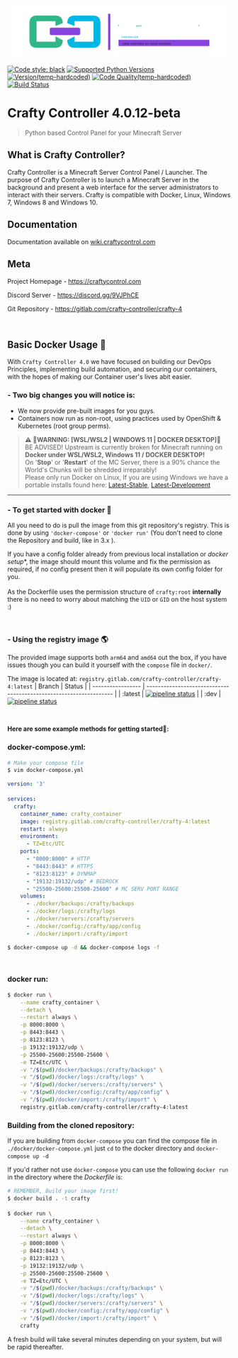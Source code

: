[![Crafty Logo](app/frontend/static/assets/images/logo_long.svg)](https://craftycontrol.com)

[![Code style: black](https://img.shields.io/badge/code%20style-black-000000.svg)](https://github.com/psf/black)
[![Supported Python Versions](https://shields.io/badge/python-3.8%20%7C%203.9%20%7C%203.10%20-blue)](https://www.python.org)
[![Version(temp-hardcoded)](https://img.shields.io/badge/release-v4.0.12--beta-orange)](https://gitlab.com/crafty-controller/crafty-4/-/releases)
[![Code Quality(temp-hardcoded)](https://img.shields.io/badge/code%20quality-10-brightgreen)](https://gitlab.com/crafty-controller/crafty-4)
[![Build Status](https://gitlab.com/crafty-controller/crafty-4/badges/master/pipeline.svg)](https://gitlab.com/crafty-controller/crafty-4/-/commits/master)

# Crafty Controller 4.0.12-beta
> Python based Control Panel for your Minecraft Server

## What is Crafty Controller?
Crafty Controller is a Minecraft Server Control Panel / Launcher. The purpose
of Crafty Controller is to launch a Minecraft Server in the background and present
a web interface for the server administrators to interact with their servers. Crafty
is compatible with Docker, Linux, Windows 7, Windows 8 and Windows 10.

## Documentation
Documentation available on [wiki.craftycontrol.com](https://craftycontrol.com)

## Meta
Project Homepage - https://craftycontrol.com

Discord Server - https://discord.gg/9VJPhCE

Git Repository - https://gitlab.com/crafty-controller/crafty-4

<br>

## Basic Docker Usage 🐳

With `Crafty Controller 4.0` we have focused on building our DevOps Principles, implementing build automation, and securing our containers, with the hopes of making our Container user's lives abit easier.

### - Two big changes you will notice is:
- We now provide pre-built images for you guys.
- Containers now run as non-root, using practices used by OpenShift & Kubernetes (root group perms).


> __**⚠ 🔻WARNING: [WSL/WSL2 | WINDOWS 11 | DOCKER DESKTOP]🔻**__ <br>
 BE ADVISED! Upstream is currently broken for Minecraft running on **Docker under WSL/WSL2, Windows 11 / DOCKER DESKTOP!** <br>
 On '**Stop**' or '**Restart**' of the MC Server, there is a 90% chance the World's Chunks will be shredded irreparably! <br>
 Please only run Docker on Linux, If you are using Windows we have a portable installs found here: [Latest-Stable](https://gitlab.com/crafty-controller/crafty-4/-/releases), [Latest-Development](https://gitlab.com/crafty-controller/crafty-4/-/jobs/artifacts/dev/download?job=win-dev-build)

----

### - To get started with docker 🛫
All you need to do is pull the image from this git repository's registry.
This is done by using `'docker-compose'` or `'docker run'` (You don't need to clone the Repository and build, like in 3.x ).

If you have a config folder already from previous local installation or _docker setup_*, the image should mount this volume and fix the permission as required, if no config present then it will populate its own config folder for you. <br> <br>
As the Dockerfile uses the permission structure of `crafty:root` **internally** there is no need to worry about matching the `UID` or `GID` on the host system :)

<br>

### - Using the registry image 🌎
The provided image supports both `arm64` and `amd64` out the box, if you have issues though you can build it yourself with the `compose` file in `docker/`.

The image is located at: `registry.gitlab.com/crafty-controller/crafty-4:latest`
| Branch             | Status                                                                |
| ----------------- | ------------------------------------------------------------------ |
| :latest | [![pipeline status](https://gitlab.com/crafty-controller/crafty-4/badges/master/pipeline.svg)](https://gitlab.com/crafty-controller/crafty-4/-/commits/master) |
| :dev | [![pipeline status](https://gitlab.com/crafty-controller/crafty-4/badges/dev/pipeline.svg)](https://gitlab.com/crafty-controller/crafty-4/-/commits/dev)

<br>

**Here are some example methods for getting started🚀:**

### **docker-compose.yml:**
```sh
# Make your compose file
$ vim docker-compose.yml
```
```yml
version: '3'

services:
  crafty:
    container_name: crafty_container
    image: registry.gitlab.com/crafty-controller/crafty-4:latest
    restart: always
    environment:
      - TZ=Etc/UTC
    ports:
      - "8000:8000" # HTTP
      - "8443:8443" # HTTPS
      - "8123:8123" # DYNMAP
      - "19132:19132/udp" # BEDROCK
      - "25500-25600:25500-25600" # MC SERV PORT RANGE
    volumes:
      - ./docker/backups:/crafty/backups
      - ./docker/logs:/crafty/logs
      - ./docker/servers:/crafty/servers
      - ./docker/config:/crafty/app/config
      - ./docker/import:/crafty/import
```
```sh
$ docker-compose up -d && docker-compose logs -f
```
<br>

### **docker run:**
```sh
$ docker run \
	--name crafty_container \
	--detach \
	--restart always \
	-p 8000:8000 \
	-p 8443:8443 \
	-p 8123:8123 \
	-p 19132:19132/udp \
	-p 25500-25600:25500-25600 \
	-e TZ=Etc/UTC \
	-v "/$(pwd)/docker/backups:/crafty/backups" \
	-v "/$(pwd)/docker/logs:/crafty/logs" \
	-v "/$(pwd)/docker/servers:/crafty/servers" \
	-v "/$(pwd)/docker/config:/crafty/app/config" \
	-v "/$(pwd)/docker/import:/crafty/import" \
	registry.gitlab.com/crafty-controller/crafty-4:latest
```

### **Building from the cloned repository:**

If you are building from `docker-compose` you can find the compose file in `./docker/docker-compose.yml` just `cd` to the docker directory and `docker-compose up -d`

If you'd rather not use `docker-compose` you can use the following `docker run` in the directory where the *Dockerfile* is:
```sh
# REMEMBER, Build your image first!
$ docker build . -t crafty

$ docker run \
	--name crafty_container \
	--detach \
	--restart always \
	-p 8000:8000 \
	-p 8443:8443 \
	-p 8123:8123 \
	-p 19132:19132/udp \
	-p 25500-25600:25500-25600 \
	-e TZ=Etc/UTC \
	-v "/$(pwd)/docker/backups:/crafty/backups" \
	-v "/$(pwd)/docker/logs:/crafty/logs" \
	-v "/$(pwd)/docker/servers:/crafty/servers" \
	-v "/$(pwd)/docker/config:/crafty/app/config" \
	-v "/$(pwd)/docker/import:/crafty/import" \
	crafty
```
A fresh build will take several minutes depending on your system, but will be rapid thereafter.
